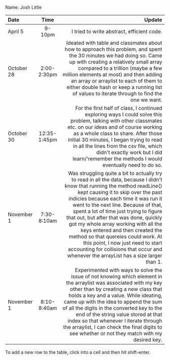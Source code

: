 Name: Josh Little

| Date       |     Time     |                                                                                                                                                                                                                                                                                                                                                                                                                                                                                                                                                                                   Update |
|:-----------|:------------:|-----------------------------------------------------------------------------------------------------------------------------------------------------------------------------------------------------------------------------------------------------------------------------------------------------------------------------------------------------------------------------------------------------------------------------------------------------------------------------------------------------------------------------------------------------------------------------------------:|
| April 5    |    9-10pm    |                                                                                                                                                                                                                                                                                                                                                                                                                                                                                                                                               I tried to write abstract, efficient code. |
| October 28 | 2:00-2:30pm  |                                                                                                                                                                                                    Ideated with table and classmates about how to approach this problem, and spent the 30 minutes we had doing so. Came up with creating a relatively small array compared to a trillion (maybe a few million elements at most) and then adding an array or arraylist to each of them to either double hash or keep a running list of values to iterate through to find the one we want. |
| October 30 | 12:35-1:45pm |                                                                                                                                                                                                        For the first half of class, I continued exploring ways I could solve this problem, talking with other classmates etc. on our ideas and of course working as a whole class to share. After those initial 30 minutes, I began trying to read in all the lines from the csv file, which didn't exactly work but I did learn/'remember the methods I would eventually need to do so. |
| November 1 | 7:30-8:10am  | Was struggling quite a bit to actually try to read in all the data, because I didn't know that running the method readLine() kept causing it to skip over the past indicies because each time it was run it went to the next line. Because of that, spent a lot of time just trying to figure that out, but after that was done, quickly got my whole array working with all the keys entered and then created the method so that quereies could work. At this point, I now just need to start accounting for collisions that occur and whenever the arrayList has a size larger than 1. |
| November 1 | 8:10-8:40am  |                                                                                                              Experimented with ways to solve the issue of not knowing which element in the arraylist was associated with my key other than by creating a new class that holds a key and a value. While ideating, came up with the idea to append the sum of all the digits in the converted key to the end of the string value stored at that index so that whenever I iterate through the arraylist, I can check the final digits to see whether or not they match with my desired key. |


To add a new row to the table, click into a cell and then hit shift-enter.